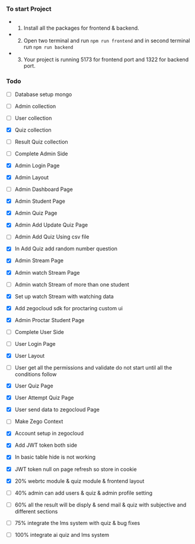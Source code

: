 ### To start Project

- 1. Install all the packages for frontend & backend.
- 2. Open two terminal and run `npm run frontend` and in second terminal run `npm run backend`
- 3. Your project is running 5173 for frontend port and 1322 for backend port.

### Todo

- [ ] Database setup mongo
- [ ] Admin collection
- [ ] User collection
- [x] Quiz collection
- [ ] Result Quiz collection

- [ ] Complete Admin Side
- [x] Admin Login Page
- [x] Admin Layout
- [ ] Admin Dashboard Page
- [x] Admin Student Page
- [x] Admin Quiz Page
- [x] Admin Add Update Quiz Page
- [ ] Admin Add Quiz Using csv file
- [x] In Add Quiz add random number question
- [x] Admin Stream Page
- [x] Admin watch Stream Page
- [ ] Admin watch Stream of more than one student
- [x] Set up watch Stream with watching data
- [x] Add zegocloud sdk for proctaring custom ui
- [x] Admin Proctar Student Page

- [ ] Complete User Side
- [ ] User Login Page
- [x] User Layout
- [ ] User get all the permissions and validate do not start until all the conditions follow
- [x] User Quiz Page
- [x] User Attempt Quiz Page
- [x] User send data to zegocloud Page
- [ ] Make Zego Context

- [x] Account setup in zegocloud
- [x] Add JWT token both side

- [x] In basic table hide is not working
- [x] JWT token null on page refresh so store in cookie

- [x] 20% webrtc module & quiz module & frontend layout
- [ ] 40% admin can add users & quiz & admin profile setting
- [ ] 60% all the result will be disply & send mail & quiz with subjective and different sections
- [ ] 75% integrate the lms system with quiz & bug fixes
- [ ] 100% integrate ai quiz and lms system

